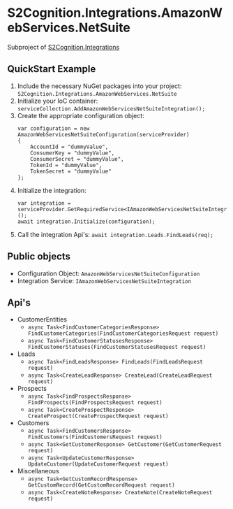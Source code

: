 ﻿#  S2Cognition.Integrations.AmazonWebServices.NetSuite

Subproject of [S2Cognition.Integrations](../readme.md)

## QuickStart Example

1. Include the necessary NuGet packages into your project: `S2Cognition.Integrations.AmazonWebServices.NetSuite`
2. Initialize your IoC container: `serviceCollection.AddAmazonWebServicesNetSuiteIntegration();`
3. Create the appropriate configuration object:
    ```
    var configuration = new AmazonWebServicesNetSuiteConfiguration(serviceProvider)
    {
        AccountId = "dummyValue",
        ConsumerKey = "dummyValue",
        ConsumerSecret = "dummyValue",
        TokenId = "dummyValue",
        TokenSecret = "dummyValue"
    };
    ```
4. Initialize the integration:
    ```
    var integration = serviceProvider.GetRequiredService<IAmazonWebServicesNetSuiteIntegration>();
    await integration.Initialize(configuration);
    ```
5. Call the integration Api's: `await integration.Leads.FindLeads(req);`

## Public objects

* Configuration Object: `AmazonWebServicesNetSuiteConfiguration`
* Integration Service: `IAmazonWebServicesNetSuiteIntegration`

## Api's

* CustomerEntities
  * `async Task<FindCustomerCategoriesResponse> FindCustomerCategories(FindCustomerCategoriesRequest request)`
  * `async Task<FindCustomerStatusesResponse> FindCustomerStatuses(FindCustomerStatusesRequest request)`
* Leads
  * `async Task<FindLeadsResponse> FindLeads(FindLeadsRequest request)`
  * `async Task<CreateLeadResponse> CreateLead(CreateLeadRequest request)`
* Prospects
  * `async Task<FindProspectsResponse> FindProspects(FindProspectsRequest request)`
  * `async Task<CreateProspectResponse> CreateProspect(CreateProspectRequest request)`
* Customers
  * `async Task<FindCustomersResponse> FindCustomers(FindCustomersRequest request)`
  * `async Task<GetCustomerResponse> GetCustomer(GetCustomerRequest request)`
  * `async Task<UpdateCustomerResponse> UpdateCustomer(UpdateCustomerRequest request)`
* Miscellaneous
  * `async Task<GetCustomRecordResponse> GetCustomRecord(GetCustomRecordRequest request)`
  * `async Task<CreateNoteResponse> CreateNote(CreateNoteRequest request)`
